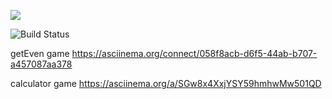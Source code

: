 <a href="https://codeclimate.com/github/codeclimate/codeclimate/maintainability"><img src="https://api.codeclimate.com/v1/badges/a99a88d28ad37a79dbf6/maintainability" /></a>

![Build Status](https://github.com/Krylya/frontend-project-lvl1/actions/workflows/main.yml/badge.svg?branch=main)

getEven game
https://asciinema.org/connect/058f8acb-d6f5-44ab-b707-a457087aa378

calculator game
https://asciinema.org/a/SGw8x4XxjYSY59hmhwMw501QD

